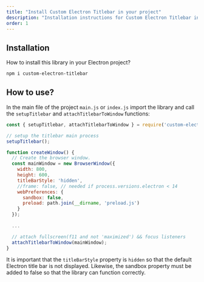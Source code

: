 ```yaml
---
title: "Install Custom Electron Titlebar in your project"
description: "Installation instructions for Custom Electron Titlebar in your project"
order: 1
---
```


## Installation

How to install this library in your Electron project?

```sh 
npm i custom-electron-titlebar
```

## How to use?

In the main file of the project `main.js` or `index.js` import the library and call the `setupTitlebar` and `attachTitlebarToWindow` functions:

```js
const { setupTitlebar, attachTitlebarToWindow } = require('custom-electron-titlebar/main');

// setup the titlebar main process
setupTitlebar();

function createWindow() {
  // Create the browser window.
  const mainWindow = new BrowserWindow({
    width: 800,
    height: 600,
    titleBarStyle: 'hidden',
    //frame: false, // needed if process.versions.electron < 14
    webPreferences: {
      sandbox: false,
      preload: path.join(__dirname, 'preload.js')
    }
  });
  
  ...

  // attach fullscreen(f11 and not 'maximized') && focus listeners
  attachTitlebarToWindow(mainWindow);
}
```

It is important that the `titleBarStyle` property is `hidden` so that the default Electron title bar is not displayed.
Likewise, the sandbox property must be added to false so that the library can function correctly.